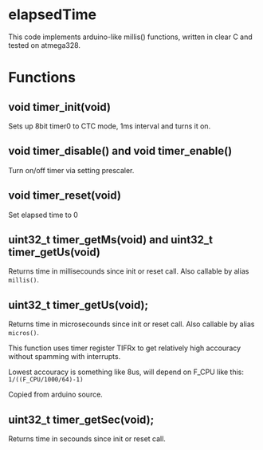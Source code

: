 # elapsedTime
This code implements arduino-like millis() functions, written in clear C and tested on atmega328.



# Functions
## void timer_init(void)
Sets up 8bit timer0 to CTC mode, 1ms interval and turns it on.



## void timer_disable() and void timer_enable()
Turn on/off timer via setting prescaler.

## void timer_reset(void)
Set elapsed time to 0

## uint32_t timer_getMs(void) and uint32_t timer_getUs(void)
Returns time in millisecounds since init or reset call. Also callable by alias `millis()`.

## uint32_t timer_getUs(void);
Returns time in microsecounds since init or reset call. Also callable by alias `micros()`.

This function uses timer register TIFRx to get relatively high accouracy without spamming with interrupts.

Lowest accouracy is something like 8us, will depend on F_CPU like this: `1/((F_CPU/1000/64)-1)`

Copied from arduino source.


## uint32_t timer_getSec(void);
Returns time in secounds since init or reset call. 
